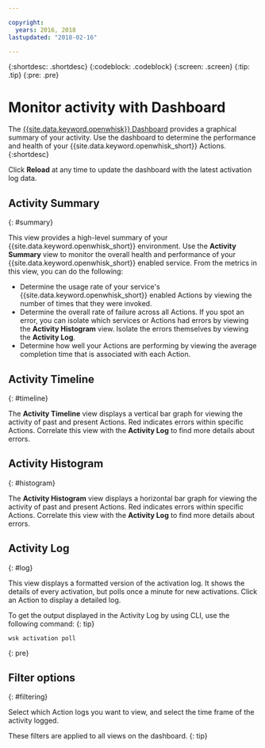 ```yaml
---

copyright:
  years: 2016, 2018
lastupdated: "2018-02-16"

---
```


{:shortdesc: .shortdesc}
{:codeblock: .codeblock}
{:screen: .screen}
{:tip: .tip}
{:pre: .pre}

# Monitor activity with Dashboard

The [{{site.data.keyword.openwhisk}} Dashboard](https://{DomainName}/openwhisk/dashboard/) provides a graphical summary of your activity. Use the dashboard to determine the performance and health of your {{site.data.keyword.openwhisk_short}} Actions.
{:shortdesc}

Click **Reload** at any time to update the dashboard with the latest activation log data.

## Activity Summary
{: #summary}

This view provides a high-level summary of your {{site.data.keyword.openwhisk_short}} environment. Use the **Activity Summary** view to monitor the overall health and performance of your {{site.data.keyword.openwhisk_short}} enabled service. From the metrics in this view, you can do the following:
* Determine the usage rate of your service's {{site.data.keyword.openwhisk_short}} enabled Actions by viewing the number of times that they were invoked.
* Determine the overall rate of failure across all Actions. If you spot an error, you can isolate which services or Actions had errors by viewing the **Activity Histogram** view. Isolate the errors themselves by viewing the **Activity Log**.
* Determine how well your Actions are performing by viewing the average completion time that is associated with each Action.

<!-- For tips on improving performance, see troubleshooting? -->

## Activity Timeline
{: #timeline}

The **Activity Timeline** view displays a vertical bar graph for viewing the activity of past and present Actions. Red indicates errors within specific Actions. Correlate this view with the **Activity Log** to find more details about errors.

## Activity Histogram
{: #histogram}

The **Activity Histogram** view displays a horizontal bar graph for viewing the activity of past and present Actions. Red indicates errors within specific Actions. Correlate this view with the **Activity Log** to find more details about errors.

## Activity Log
{: #log}

This view displays a formatted version of the activation log. It shows the details of every activation, but polls once a minute for new activations. Click an Action to display a detailed log.

To get the output displayed in the Activity Log by using CLI, use the following command:
{: tip}

  ```
  wsk activation poll
  ```
  {: pre}

## Filter options
{: #filtering}

Select which Action logs you want to view, and select the time frame of the activity logged.

These filters are applied to all views on the dashboard.
{: tip}
